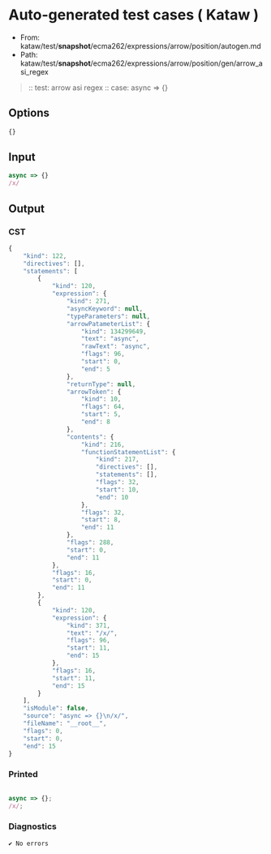 # Auto-generated test cases ( Kataw )
- From: kataw/test/__snapshot__/ecma262/expressions/arrow/position/autogen.md
- Path: kataw/test/__snapshot__/ecma262/expressions/arrow/position/gen/arrow_asi_regex
> :: test: arrow asi regex
> :: case: async => {}
## Options

`````js
{}
`````
## Input

`````js
async => {}
/x/
`````
## Output

### CST

```javascript
{
    "kind": 122,
    "directives": [],
    "statements": [
        {
            "kind": 120,
            "expression": {
                "kind": 271,
                "asyncKeyword": null,
                "typeParameters": null,
                "arrowPatameterList": {
                    "kind": 134299649,
                    "text": "async",
                    "rawText": "async",
                    "flags": 96,
                    "start": 0,
                    "end": 5
                },
                "returnType": null,
                "arrowToken": {
                    "kind": 10,
                    "flags": 64,
                    "start": 5,
                    "end": 8
                },
                "contents": {
                    "kind": 216,
                    "functionStatementList": {
                        "kind": 217,
                        "directives": [],
                        "statements": [],
                        "flags": 32,
                        "start": 10,
                        "end": 10
                    },
                    "flags": 32,
                    "start": 8,
                    "end": 11
                },
                "flags": 288,
                "start": 0,
                "end": 11
            },
            "flags": 16,
            "start": 0,
            "end": 11
        },
        {
            "kind": 120,
            "expression": {
                "kind": 371,
                "text": "/x/",
                "flags": 96,
                "start": 11,
                "end": 15
            },
            "flags": 16,
            "start": 11,
            "end": 15
        }
    ],
    "isModule": false,
    "source": "async => {}\n/x/",
    "fileName": "__root__",
    "flags": 0,
    "start": 0,
    "end": 15
}
```

### Printed

```javascript

async => {};
/x/;

```

### Diagnostics

```javascript
✔ No errors
```

